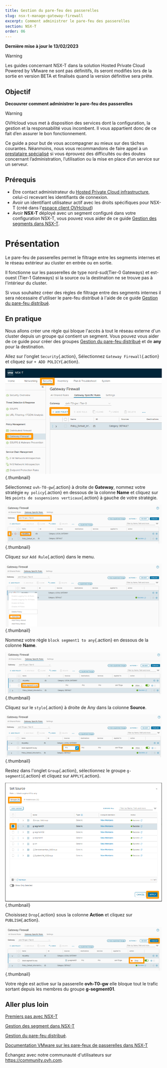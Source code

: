 ```yaml
---
title: Gestion du pare-feu des passerelles
slug: nsx-t-manage-gateway-firewall
excerpt: Comment administrer le pare-feu des passerelles
section: NSX-T
order: 06
---
```


**Dernière mise à jour le 13/02/2023**

> [!warning]
> Les guides concernant NSX-T dans la solution Hosted Private Cloud Powered by VMware ne sont pas définitifs, ils seront modifiés lors de la sortie en version BETA et finalisés quand la version définitive sera prête. 
>

## Objectif

**Decouvrer comment administrer le pare-feu des passerelles**

> [!warning]
> OVHcloud vous met à disposition des services dont la configuration, la gestion et la responsabilité vous incombent. Il vous appartient donc de ce fait d’en assurer le bon fonctionnement.
>
> Ce guide a pour but de vous accompagner au mieux sur des tâches courantes. Néanmoins, nous vous recommandons de faire appel à un [prestataire spécialisé](https://partner.ovhcloud.com/fr/) si vous éprouvez des difficultés ou des doutes concernant l’administration, l’utilisation ou la mise en place d’un service sur un serveur.
>

## Prérequis

- Être contact administrateur du [Hosted Private Cloud infrastructure](https://www.ovhcloud.com/fr/enterprise/products/hosted-private-cloud/), celui-ci recevant les identifiants de connexion.
- Avoir un identifiant utilisateur actif avec les droits spécifiques pour NSX-T (créé dans l'[espace client OVHcloud](https://www.ovh.com/auth/?action=gotomanager&from=https://www.ovh.com/fr/&ovhSubsidiary=fr))
- Avoir **NSX-T** déployé avec un segment configuré dans votre configuration NSX-T, vous pouvez vous aider de ce guide [Gestion des segments dans NSX-T](https://docs.ovh.com/fr/private-cloud/nsx-t-segment-management).


# Présentation

Le pare-feu de passerelles permet le filtrage entre les segments internes et le réseau extérieur au cluster en entrée ou en sortie. 

Il fonctionne sur les passerelles de type nord-sud(Tier-0 Gateways) et est-ouest (Tier-1 Gateways) si la source ou la destination ne se trouve pas à l'intérieur du cluster.

Si vous souhaitez créer des règles de filtrage entre des segments internes il sera nécessaire d'utiliser le pare-feu distribué à l'aide de ce guide [Gestion du pare-feu distribué](https://docs.ovh.com/fr/nsx-t-manage-distributed-firewall).

## En pratique

Nous allons créer une règle qui bloque l'accès à tout le réseau externe d'un cluster depuis un groupe qui contient un segment. Vous pouvez vous aider de ce guide pour créer des groupes [Gestion du pare-feu distribué](https://docs.ovh.com/fr/nsx-t-manage-distributed-firewall) et de **any** pour la destination.

Allez sur l'onglet `Security`{.action}, Sélectionnez `Gateway Firewall`{.action} et cliquez sur `+ ADD POLICY`{.action}.

![01 Create gateway firewall rules 01](images/01-create-gateway-firewall-rules01.png){.thumbnail}

Sélectionnez `ovh-T0-gw`{.action} à droite de **Gateway**, nommez votre stratégie `my policy`{.action} en dessous de la colonne **Name** et cliquez sur les `points de suspensions verticaux`{.action} à gauche de votre stratégie.

![01 Create gateway firewall rules 02](images/01-create-gateway-firewall-rules02.png){.thumbnail}

Cliquez sur `Add Rule`{.action} dans le menu.

![01 Create gateway firewall rules 03](images/01-create-gateway-firewall-rules03.png){.thumbnail}

Nommez votre règle `block segment1 to any`{.action} en dessous de la colonne **Name**.

![01 Create gateway firewall rules 04](images/01-create-gateway-firewall-rules04.png){.thumbnail}

Cliquez sur le `stylo`{.action} à droite de Any dans la colonne **Source**.

![01 Create gateway firewall rules 05](images/01-create-gateway-firewall-rules05.png){.thumbnail}

Restez dans l'onglet `Group`{.action}, sélectionnez le groupe `g-segment1`{.action} et cliquez sur `APPLY`{.action}.

![01 Create gateway firewall rules 06](images/01-create-gateway-firewall-rules06.png){.thumbnail}

Choisissez `Drop`{.action} sous la colonne **Action** et cliquez sur `PUBLISH`{.action}.

![01 Create gateway firewall rules 07](images/01-create-gateway-firewall-rules07.png){.thumbnail}

Votre règle est active sur la passerelle **ovh-T0-gw** elle bloque tout le trafic sortant depuis les membres du groupe **g-segment01**.

## Aller plus loin

[Premiers pas avec NSX-T](https://docs.ovh.com/fr/private-cloud/nsx-t-first-steps/)

[Gestion des segment dans NSX-T](https://docs.ovh.com/fr/nsx-t-segment-management/)

[Gestion du pare-feu distribué](https://docs.ovh.com/fr/nsx-t-manage-distributed-firewall).

[Documentation VMware sur les pare-feux de passerelles dans NSX-T](https://docs.vmware.com/en/VMware-NSX-T-Data-Center/3.2/administration/GUID-A52E1A6F-F27D-41D9-9493-E3A75EC35481.html)


Échangez avec notre communauté d'utilisateurs sur <https://community.ovh.com>.

